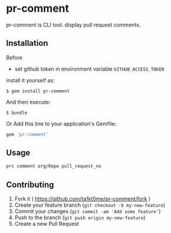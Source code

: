# pr-comment

pr-comment is CLI tool.
display pull request comments.

## Installation

Before
* set github token in environment variable `GITHUB_ACCESS_TOKEN` 

install it yourself as:

    $ gem install pr-comment

And then execute:

    $ bundle

Or Add this line to your application's Gemfile:

```ruby
gem 'pr-comment'
```

## Usage

```sh
prc comment org/Repo pull_request_no
```

## Contributing

1. Fork it ( https://github.com/ta1kt0me/pr-comment/fork )
2. Create your feature branch (`git checkout -b my-new-feature`)
3. Commit your changes (`git commit -am 'Add some feature'`)
4. Push to the branch (`git push origin my-new-feature`)
5. Create a new Pull Request
